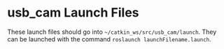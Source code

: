 # usb_cam Launch Files

These launch files should go into `~/catkin_ws/src/usb_cam/launch`.  They can be launched with the command `roslaunch launchFilename.launch`.
